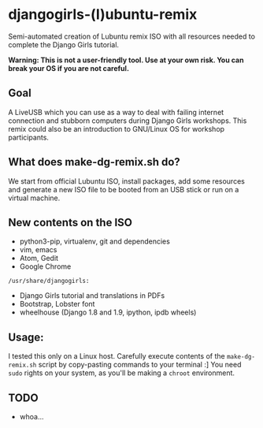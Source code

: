 # djangogirls-(l)ubuntu-remix
Semi-automated creation of Lubuntu remix ISO with all resources needed to complete the Django Girls tutorial.

**Warning: This is not a user-friendly tool. Use at your own risk. You can break your OS if you are not careful.**


## Goal

A LiveUSB which you can use as a way to deal with failing internet connection and stubborn computers during Django Girls workshops.
This remix could also be an introduction to GNU/Linux OS for workshop participants.

## What does make-dg-remix.sh do?

We start from official Lubuntu ISO, install packages, add some resources and generate a new ISO file to be booted from an USB stick or run on a virtual machine.

## New contents on the ISO

* python3-pip, virtualenv, git and dependencies
* vim, emacs
* Atom, Gedit
* Google Chrome

`/usr/share/djangogirls:`

* Django Girls tutorial and translations in PDFs
* Bootstrap, Lobster font
* wheelhouse (Django 1.8 and 1.9, ipython, ipdb wheels)

## Usage:

I tested this only on a Linux host.
Carefully execute contents of the `make-dg-remix.sh` script by copy-pasting commands to your terminal :]
You need `sudo` rights on your system, as you'll be making a `chroot` environment.

## TODO

* whoa...

